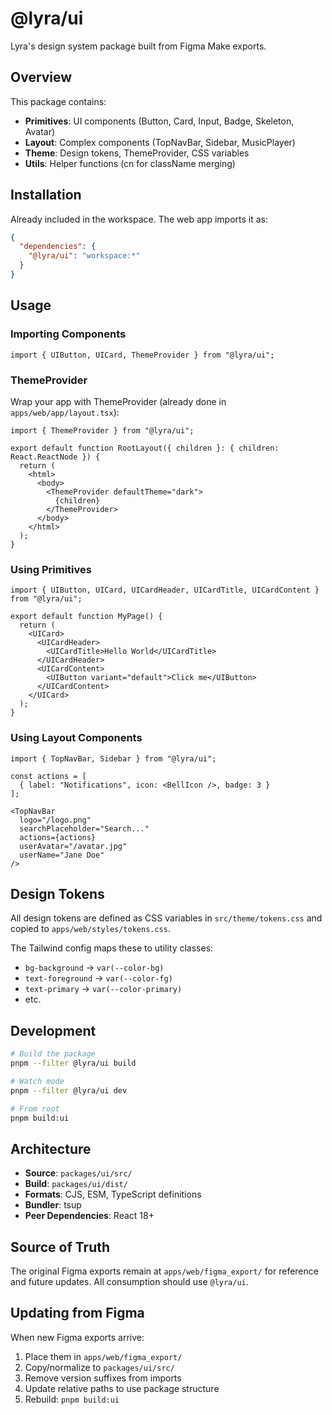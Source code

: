 # @lyra/ui

Lyra's design system package built from Figma Make exports.

## Overview

This package contains:
- **Primitives**: UI components (Button, Card, Input, Badge, Skeleton, Avatar)
- **Layout**: Complex components (TopNavBar, Sidebar, MusicPlayer)
- **Theme**: Design tokens, ThemeProvider, CSS variables
- **Utils**: Helper functions (cn for className merging)

## Installation

Already included in the workspace. The web app imports it as:

```json
{
  "dependencies": {
    "@lyra/ui": "workspace:*"
  }
}
```

## Usage

### Importing Components

```tsx
import { UIButton, UICard, ThemeProvider } from "@lyra/ui";
```

### ThemeProvider

Wrap your app with ThemeProvider (already done in `apps/web/app/layout.tsx`):

```tsx
import { ThemeProvider } from "@lyra/ui";

export default function RootLayout({ children }: { children: React.ReactNode }) {
  return (
    <html>
      <body>
        <ThemeProvider defaultTheme="dark">
          {children}
        </ThemeProvider>
      </body>
    </html>
  );
}
```

### Using Primitives

```tsx
import { UIButton, UICard, UICardHeader, UICardTitle, UICardContent } from "@lyra/ui";

export default function MyPage() {
  return (
    <UICard>
      <UICardHeader>
        <UICardTitle>Hello World</UICardTitle>
      </UICardHeader>
      <UICardContent>
        <UIButton variant="default">Click me</UIButton>
      </UICardContent>
    </UICard>
  );
}
```

### Using Layout Components

```tsx
import { TopNavBar, Sidebar } from "@lyra/ui";

const actions = [
  { label: "Notifications", icon: <BellIcon />, badge: 3 }
];

<TopNavBar
  logo="/logo.png"
  searchPlaceholder="Search..."
  actions={actions}
  userAvatar="/avatar.jpg"
  userName="Jane Doe"
/>
```

## Design Tokens

All design tokens are defined as CSS variables in `src/theme/tokens.css` and copied to `apps/web/styles/tokens.css`.

The Tailwind config maps these to utility classes:

- `bg-background` → `var(--color-bg)`
- `text-foreground` → `var(--color-fg)`
- `text-primary` → `var(--color-primary)`
- etc.

## Development

```bash
# Build the package
pnpm --filter @lyra/ui build

# Watch mode
pnpm --filter @lyra/ui dev

# From root
pnpm build:ui
```

## Architecture

- **Source**: `packages/ui/src/`
- **Build**: `packages/ui/dist/`
- **Formats**: CJS, ESM, TypeScript definitions
- **Bundler**: tsup
- **Peer Dependencies**: React 18+

## Source of Truth

The original Figma exports remain at `apps/web/figma_export/` for reference and future updates. All consumption should use `@lyra/ui`.

## Updating from Figma

When new Figma exports arrive:

1. Place them in `apps/web/figma_export/`
2. Copy/normalize to `packages/ui/src/`
3. Remove version suffixes from imports
4. Update relative paths to use package structure
5. Rebuild: `pnpm build:ui`

